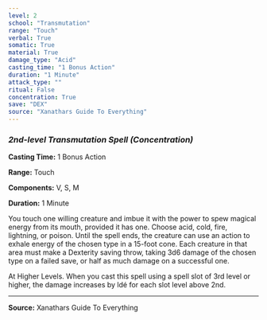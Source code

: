 ```yaml
---
level: 2
school: "Transmutation"
range: "Touch"
verbal: True
somatic: True
material: True
damage_type: "Acid"
casting_time: "1 Bonus Action"
duration: "1 Minute"
attack_type: ""
ritual: False
concentration: True
save: "DEX"
source: "Xanathars Guide To Everything"
---
```


### *2nd-level Transmutation Spell* *(Concentration)*

**Casting Time:** 1 Bonus Action

**Range:** Touch

**Components:** V, S, M

**Duration:** 1 Minute

You touch one willing creature and imbue it with the power to spew magical energy from its mouth, provided it has one. Choose acid, cold, fire, lightning, or poison. Until the spell ends, the creature can use an action to exhale energy of the chosen type in a 15-foot cone. Each creature in that area must make a Dexterity saving throw, taking 3d6 damage of the chosen type on a failed save, or half as much damage on a successful one.
 
 At Higher Levels. When you cast this spell using a spell slot of 3rd level or higher, the damage increases by ldé for each slot level above 2nd.

---
**Source:** Xanathars Guide To Everything
